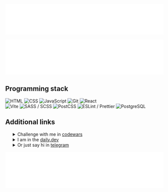 
[![My name is maxim, I am a frontend developer. Here you can see when I joined github, how many followers I have and how much I contributed today.](/metrics.classic.svg)](https://t.me/tgxzz)

[![Here are my most used languages](/metrics.plugin.languages.svg)]([https://glitch.com/@maxim-klenov](https://t.me/tgxzz))

<h2>Programming stack</h2>
<div align="left"> <img src="https://img.shields.io/badge/HTML-E34F26?style=for-the-badge&logo=html5&logoColor=white" alt="HTML" /> <img src="https://img.shields.io/badge/CSS-1572B6?style=for-the-badge&logo=css3&logoColor=white" alt="CSS" /> <img src="https://img.shields.io/badge/JavaScript-F7DC6F?style=for-the-badge&logo=javascript&logoColor=black" alt="JavaScript" /> <img src="https://img.shields.io/badge/Git-F05032?style=for-the-badge&logo=git&logoColor=white" alt="Git" /> <!-- <img src="https://img.shields.io/badge/TypeScript-3178C6?style=for-the-badge&logo=typescript&logoColor=white" alt="TypeScript" /> --> <img src="https://img.shields.io/badge/React-61DAFB?style=for-the-badge&logo=react&logoColor=black" alt="React" /> </div>

<div align="left"> <img src="https://img.shields.io/badge/Vite-646CFF?style=for-the-badge&logo=vite&logoColor=white" alt="Vite" /> <img src="https://img.shields.io/badge/SASS-CC6699?style=for-the-badge&logo=sass&logoColor=white" alt="SASS / SCSS" /> <img src="https://img.shields.io/badge/PostCSS-DD3A0A?style=for-the-badge&logo=postcss&logoColor=white" alt="PostCSS" /> <img src="https://img.shields.io/badge/ESLint-4B32C3?style=for-the-badge&logo=eslint&logoColor=white" alt="ESLint / Prettier" /> <img src="https://img.shields.io/badge/PostgreSQL-4169E1?style=for-the-badge&logo=postgresql&logoColor=white" alt="PostgreSQL" /> </div>

<h2>Additional links</h2>
<ul color="#34383b">
  <details>
   <summary> Challenge with me in <a href="https://www.codewars.com/users/maxklenov" target="_black">codewars</a></summary>
   <img src="https://www.codewars.com/users/maxklenov/badges/large" width="400" alt="maxim codewars stats">
<!--   </details>
  <details>
   <summary> Take a look projects at <a href="https://glitch.com/@maxim-klenov" target="_black">my glich profile</a></summary>
   <img src="/glitch_prof.png" width="450" alt="maxim glich profile">
  </details> -->
  </details>
  <details>
   <summary> I am in the <a href="https://dly.to/iAserb6OIiX" target="_black">daily.dev</a></summary>
   <a href="https://app.daily.dev/maxklenov"><img src="https://api.daily.dev/devcards/v2/g1wmm1fUgTK30Zh099RDA.png?type=wide&r=d4g" width="452" alt="Maxim's Dev Card"/></a>
  </details>
  <details>
   <summary> Or just say hi in <a href="https://t.me/tgxzz" target="_black">telegram</a></summary>
   Yo, what was I supposed to put in here? 
  </details>
</ul>
 
![Here are my metrics of my habits (when do I code, or what is the most active day of the week)](metrics.plugin.habits.facts.svg)
